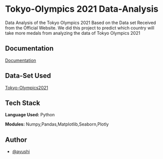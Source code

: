 
# Tokyo-Olympics 2021 Data-Analysis

Data Analysis of the Tokyo Olympics 2021 Based on the Data set Received from the Official Website. We did this project to predict which country will take more medals from analyzing the data of Tokyo Olympics 2021 


## Documentation

[Documentation](https://drive.google.com/file/d/1OnWPO8zRPW1VyXWdFYAb3uB-0yPM9vbj/view?usp=sharing)


## Data-Set Used

[Tokyo-Olympics2021](https://rb.gy/uostls)


## Tech Stack

**Language Used:** Python

**Modules:** Numpy,Pandas,Matplotlib,Seaborn,Plotly


## Author

- [@ayushi](https://github.com/Ayushi-1212)

